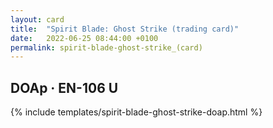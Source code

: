 ```yaml
---
layout: card
title:  "Spirit Blade: Ghost Strike (trading card)"
date:   2022-06-25 08:44:00 +0100
permalink: spirit-blade-ghost-strike_(card)
---
```


## DOAp &middot; EN-106 U

{% include templates/spirit-blade-ghost-strike-doap.html %}